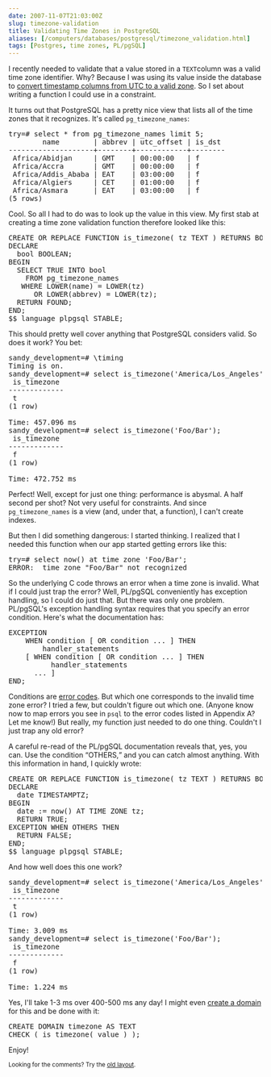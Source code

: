 ```yaml
--- 
date: 2007-11-07T21:03:00Z
slug: timezone-validation
title: Validating Time Zones in PostgreSQL
aliases: [/computers/databases/postgresql/timezone_validation.html]
tags: [Postgres, time zones, PL/pgSQL]
---
```


<p>I recently needed to validate that a value stored in
a <code>TEXT</code>column was a valid time zone identifier. Why? Because I was
using its value inside the database to
<a href="/computers/databases/postgresql/reducing_view_calculations.html"
title="Need Help Reducing View Calculations">convert timestamp columns from
UTC to a valid zone</a>. So I set about writing a function I could use in a
constraint.</p>

<p>It turns out that PostgreSQL has a pretty nice view that lists all of the
time zones that it recognizes. It's called <code>pg_timezone_names</code>:</p>

<pre>
try=# select * from pg_timezone_names limit 5;
        name        | abbrev | utc_offset | is_dst 
&#x002d;&#x002d;&#x002d;&#x002d;&#x002d;&#x002d;&#x002d;&#x002d;&#x002d;&#x002d;&#x002d;&#x002d;&#x002d;&#x002d;&#x002d;&#x002d;&#x002d;&#x002d;&#x002d;&#x002d;+&#x002d;&#x002d;&#x002d;&#x002d;&#x002d;&#x002d;&#x002d;&#x002d;+&#x002d;&#x002d;&#x002d;&#x002d;&#x002d;&#x002d;&#x002d;&#x002d;&#x002d;&#x002d;&#x002d;&#x002d;+&#x002d;&#x002d;&#x002d;&#x002d;&#x002d;&#x002d;&#x002d;&#x002d;
 Africa/Abidjan     | GMT    | 00:00:00   | f
 Africa/Accra       | GMT    | 00:00:00   | f
 Africa/Addis_Ababa | EAT    | 03:00:00   | f
 Africa/Algiers     | CET    | 01:00:00   | f
 Africa/Asmara      | EAT    | 03:00:00   | f
(5 rows)
</pre>

<p>Cool. So all I had to do was to look up the value in this view. My first
stab at creating a time zone validation function therefore looked like
this:</p>

<pre>
CREATE OR REPLACE FUNCTION is_timezone( tz TEXT ) RETURNS BOOLEAN as $$
DECLARE
  bool BOOLEAN;
BEGIN
  SELECT TRUE INTO bool
    FROM pg_timezone_names
   WHERE LOWER(name) = LOWER(tz)
      OR LOWER(abbrev) = LOWER(tz);
  RETURN FOUND;
END;
$$ language plpgsql STABLE;
</pre>

<p>This should pretty well cover anything that PostgreSQL considers valid. So
does it work? You bet:</p>

<pre>
sandy_development=# \timing
Timing is on.
sandy_development=# select is_timezone('America/Los_Angeles');
 is_timezone 
&#x002d;&#x002d;&#x002d;&#x002d;&#x002d;&#x002d;&#x002d;&#x002d;&#x002d;&#x002d;&#x002d;&#x002d;&#x002d;
 t
(1 row)

Time: 457.096 ms
sandy_development=# select is_timezone('Foo/Bar');
 is_timezone 
&#x002d;&#x002d;&#x002d;&#x002d;&#x002d;&#x002d;&#x002d;&#x002d;&#x002d;&#x002d;&#x002d;&#x002d;&#x002d;
 f
(1 row)

Time: 472.752 ms
</pre>

<p>Perfect! Well, except for just one thing: performance is abysmal. A half
second per shot? Not very useful for constraints. And since
<code>pg_timezone_names</code> is a view (and, under that, a function), I
can't create indexes.</p>

<p>But then I did something dangerous: I started thinking. I realized that I
needed this function when our app started getting errors like this:</p>

<pre>
try=# select now() at time zone 'Foo/Bar';
ERROR:  time zone "Foo/Bar" not recognized
</pre>

<p>So the underlying C code throws an error when a time zone is invalid. What
if I could just trap the error? Well, PL/pgSQL conveniently has exception
handling, so I could do just that. But there was only one problem. PL/pgSQL's
exception handling syntax requires that you specify an error condition. Here's
what the documentation has:</p>

<pre>
EXCEPTION
    WHEN condition [ OR condition ... ] THEN
        handler_statements
    [ WHEN condition [ OR condition ... ] THEN
          handler_statements
      ... ]
END;
</pre>

<p>Conditions are
<a href="http://www.postgresql.org/docs/current/static/errcodes-appendix.html"
title="PostgreSQL Documentation: Appendix A. PostgreSQL Error Codes">error
codes</a>. But which one corresponds to the invalid time zone error? I tried a
few, but couldn't figure out which one. (Anyone know now to map errors you see
in <code>psql</code> to the error codes listed in Appendix A? Let me know!)
But really, my function just needed to do one thing. Couldn't I just trap any
old error?</p>

<p>A careful re-read of the PL/pgSQL documentation reveals that, yes, you can.
Use the condition <q>OTHERS,</q> and you can catch almost anything. With this
information in hand, I quickly wrote:</p>

<pre>
CREATE OR REPLACE FUNCTION is_timezone( tz TEXT ) RETURNS BOOLEAN as $$
DECLARE
  date TIMESTAMPTZ;
BEGIN
  date := now() AT TIME ZONE tz;
  RETURN TRUE;
EXCEPTION WHEN OTHERS THEN
  RETURN FALSE;
END;
$$ language plpgsql STABLE;
</pre>

<p>And how well does this one work?</p>

<pre>
sandy_development=# select is_timezone('America/Los_Angeles');
 is_timezone 
&#x002d;&#x002d;&#x002d;&#x002d;&#x002d;&#x002d;&#x002d;&#x002d;&#x002d;&#x002d;&#x002d;&#x002d;&#x002d;
 t
(1 row)

Time: 3.009 ms
sandy_development=# select is_timezone('Foo/Bar');
 is_timezone 
&#x002d;&#x002d;&#x002d;&#x002d;&#x002d;&#x002d;&#x002d;&#x002d;&#x002d;&#x002d;&#x002d;&#x002d;&#x002d;
 f
(1 row)

Time: 1.224 ms
</pre>

<p>Yes, I'll take 1-3 ms over 400-500 ms any day! I might even
<a href="http://www.postgresql.org/docs/current/static/sql-createdomain.html" title="PostgreSQL Documentation: CREATE DOMAIN">create a domain</a> for this
and be done with it:</p>

<pre>
CREATE DOMAIN timezone AS TEXT
CHECK ( is_timezone( value ) );
</pre>

<p>Enjoy!</p>


<p class="past"><small>Looking for the comments? Try the <a rel="nofollow" href="//past.justatheory.com/computers/databases/postgresql/timezone_validation.html">old layout</a>.</small></p>


